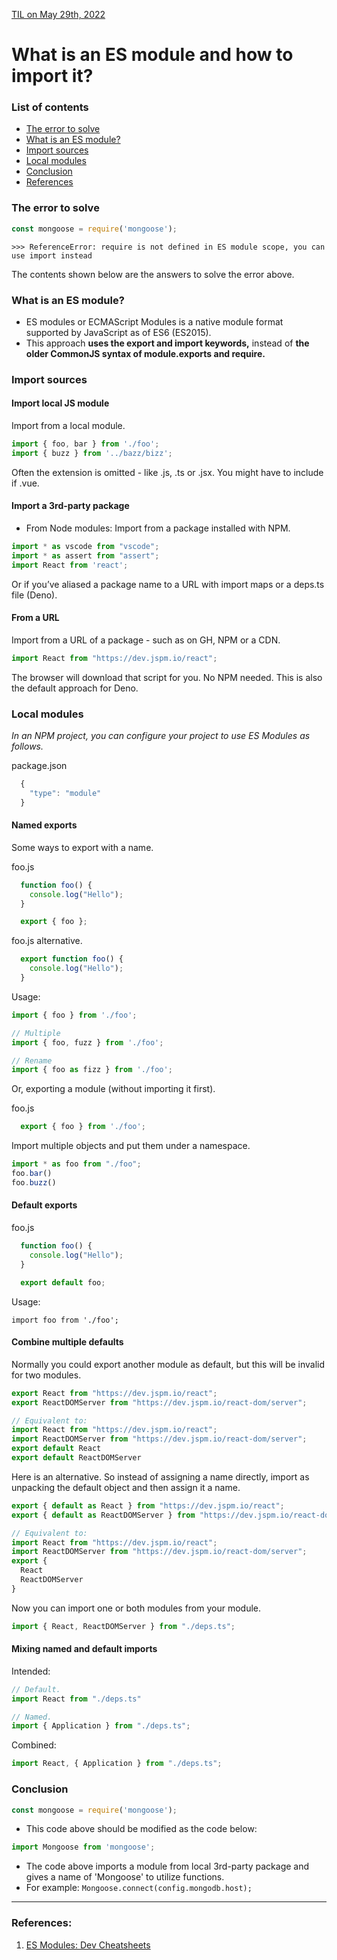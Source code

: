 [TIL on May 29th, 2022](../../TIL/2022/05-29-2022.md)
# **What is an ES module and how to import it?**

### List of contents
- [The error to solve](#the-error-to-solve)
- [What is an ES module?](#what-is-an-es-module)
- [Import sources](#import-sources)
- [Local modules](#local-modules)
- [Conclusion](#con)
- [References](#references-br)

### The error to solve
```js
const mongoose = require('mongoose');
```
```log
>>> ReferenceError: require is not defined in ES module scope, you can use import instead
```
The contents shown below are the answers to solve the error above.

### What is an ES module?
- ES modules or ECMAScript Modules is a native module format supported by JavaScript as of ES6 (ES2015).
- This approach **uses the export and import keywords,** instead of **the older CommonJS syntax of module.exports and require.**

### Import sources
#### Import local JS module

Import from a local module.
```js
import { foo, bar } from './foo';
import { buzz } from '../bazz/bizz';
```
Often the extension is omitted - like .js, .ts or .jsx. You might have to include if .vue.

#### Import a 3rd-party package
- From Node modules: Import from a package installed with NPM.

```js
import * as vscode from "vscode";
import * as assert from "assert";
import React from 'react';
```
Or if you’ve aliased a package name to a URL with import maps or a deps.ts file (Deno).

#### From a URL
Import from a URL of a package - such as on GH, NPM or a CDN.

```js
import React from "https://dev.jspm.io/react";
```

The browser will download that script for you. No NPM needed.
This is also the default approach for Deno.


### Local modules
*In an NPM project, you can configure your project to use ES Modules as follows.*

package.json
```js
  {
    "type": "module"
  }
```

#### Named exports
Some ways to export with a name.

foo.js
```js
  function foo() {
    console.log("Hello");
  }

  export { foo };
```

foo.js alternative.
```js
  export function foo() {
    console.log("Hello");
  }
```

Usage:
```js
import { foo } from './foo';

// Multiple
import { foo, fuzz } from './foo';

// Rename
import { foo as fizz } from './foo';
```
Or, exporting a module (without importing it first).

foo.js
```js
  export { foo } from './foo';
```
Import multiple objects and put them under a namespace.
```js
import * as foo from "./foo";
foo.bar()
foo.buzz()
```

#### Default exports
foo.js
```js
  function foo() {
    console.log("Hello");
  }

  export default foo;
```
Usage:
```
import foo from './foo';
```

#### Combine multiple defaults
Normally you could export another module as default, but this will be invalid for two modules.

```js
export React from "https://dev.jspm.io/react";
export ReactDOMServer from "https://dev.jspm.io/react-dom/server";

// Equivalent to:
import React from "https://dev.jspm.io/react";
import ReactDOMServer from "https://dev.jspm.io/react-dom/server";
export default React
export default ReactDOMServer
```

Here is an alternative. So instead of assigning a name directly, import as unpacking the default object and then assign it a name.
```js
export { default as React } from "https://dev.jspm.io/react";
export { default as ReactDOMServer } from "https://dev.jspm.io/react-dom/server";

// Equivalent to:
import React from "https://dev.jspm.io/react";
import ReactDOMServer from "https://dev.jspm.io/react-dom/server";
export {
  React
  ReactDOMServer
}
```
Now you can import one or both modules from your module.

```js
import { React, ReactDOMServer } from "./deps.ts";
```
#### Mixing named and default imports

Intended:
```js
// Default.
import React from "./deps.ts"

// Named.
import { Application } from "./deps.ts";
```
Combined:
```js
import React, { Application } from "./deps.ts";
```

### Conclusion
```js
const mongoose = require('mongoose');
```
- This code above should be modified as the code below:
```js
import Mongoose from 'mongoose';
```
- The code above imports a module from local 3rd-party package and gives a name of 'Mongoose' to utilize functions.
- For example: `Mongoose.connect(config.mongodb.host);`

___

### References: <br>
1. [ES Modules: Dev Cheatsheets](https://michaelcurrin.github.io/dev-cheatsheets/cheatsheets/javascript/general/modules/es-modules.html#:~:text=As%20of%20ES6%20(ES2015)%2C,exports%20and%20require%20.)